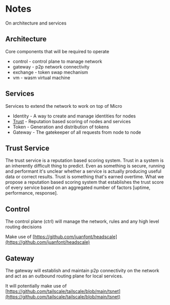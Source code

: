 # Notes

On architecture and services

## Architecture

Core components that will be required to operate

- control - control plane to manage network
- gateway - p2p network connectivity
- exchange - token swap mechanism
- vm - wasm virtual machine

## Services

Services to extend the network to work on top of Micro

- Identity - A way to create and manage identities for nodes
- [Trust](#trust-service) - Reputation based scoring of nodes and services
- Token - Generation and distribution of tokens
- Gateway - The gatekeeper of all requests from node to node

## Trust Service

The trust service is a reputation based scoring system. Trust in a system is an inherently difficult thing to predict. 
Even as something is secure, running and performant it's unclear whether a service is actually producing useful data 
or correct results. Trust is something that's earned overtime. What we propose a reputation based scoring system that 
establishes the trust score of every service based on an aggregated number of factors [uptime, performance, response].

## Control

The control plane (ctrl) will manage the network, rules and any high level routing decisions

Make use of [https://github.com/juanfont/headscale](https://github.com/juanfont/headscale)

## Gateway

The gateway will establish and maintain p2p connectivity on the network and act as an outbound 
routing plane for local services.

It will potentially make use of [https://github.com/tailscale/tailscale/blob/main/tsnet](https://github.com/tailscale/tailscale/blob/main/tsnet)
